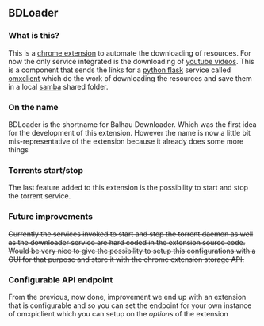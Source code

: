 ## BDLoader


### What is this?

This is a [chrome extension](https://en.wikipedia.org/wiki/Google_Chrome_extension) to automate the downloading of resources. For now the only service integrated is the downloading of [youtube videos](https://www.youtube.com). This is a component that sends the links for a [python flask](http://flask.pocoo.org/) service called [omxclient](http://git.balhau.net/omxpiclient.git) which do the work of downloading the resources and save them in a local [samba](https://en.wikipedia.org/wiki/Server_Message_Block) shared folder.


### On the name

BDLoader is the shortname for Balhau Downloader. Which was the first idea for the development of this extension. However the name is now a little bit mis-representative of the extension because it already does some more things


### Torrents start/stop

The last feature added to this extension is the possibility to start and stop the torrent service.

### Future improvements

~~Currently the services invoked to start and stop the torrent daemon as well as the downloader service are hard coded in the extension source code. Would be very nice to give the possibility to setup this configurations with a GUI for that purpose and store it with the chrome extension storage API.~~

### Configurable API endpoint

From the previous, now done, improvement we end up with an extension that is configurable and so you can set the endpoint for your own instance of omxpiclient which you can setup on the *options* of the extension

